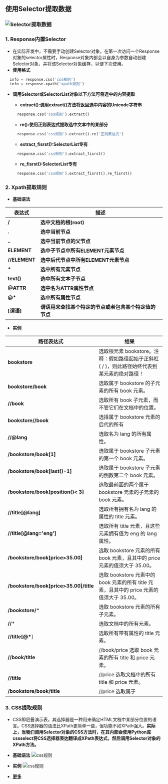 ## 使用Selector提取数据
### ![Selector提取数据](E:/坚果云同步/atom书籍/爬虫知识/res/Selector提取数据.png)

### 1. Response内置Selector
- 在实际开发中，不需要手动创建Selector对象，在第一次访问一个Response对象的selector属性时，Response对象内部会以自身为参数自动创建Selector对象，并将该Selector对象缓存，以便下次使用。
- **使用格式**
```python
  info = response.css('css规则')
  info = response.xpath('xpath规则')
```
- **调用Selector或SelectorList对象以下方法可将选中的内容提取**

    - **extract():调用extract()方法将返回选中内容的Unicode字符串**
    ```python
      response.css('css规则').extract()
    ```
    - **re():使用正则表达式提取选中文本中的某部分**
    ```python
      response.css('css规则').extract().re('正则表达式')
    ```
    - **extract_fisrst():SelectorList专有**
    ```python
      response.css('css规则').extract_fisrst()
    ```
    - **re_fisrst():SelectorList专有**
    ```python
      response.css('css规则').extract_fisrst().re_fisrst()
    ```
### 2. Xpath提取规则
  - **基础语法**

  |表达式|描述|
  |----|----|
  |**/**|**选中文档的根(root)**|
  |**.**|**选中当前节点**|
  |**..**|**选中当前节点的父节点**|
  |**ELEMENT**|**选中子节点中所有ELEMENT元素节点**|
  |**//ELEMENT**|**选中后代节点中所有ELEMENT元素节点**|
  |**\***|**选中所有元素节点**|
  |**text()**|**选中所有文本子节点**|
  |**@ATTR**|**选中名为ATTR属性节点**|
  |**@\***|**选中所有属性节点**|
  |**[谓语]**|**谓语用来查找某个特定的节点或者包含某个特定值的节点**|

  - **实例**

| 路径表达式 |	结果|
|----|----|
|**bookstore**|选取根元素 bookstore。注释：假如路径起始于正斜杠( / )，则此路径始终代表到某元素的绝对路径！
|**bookstore/book**|选取属于 bookstore 的子元素的所有 book 元素。|
|**//book**|选取所有 book 子元素，而不管它们在文档中的位置。|
|**bookstore//book**|选择属于 bookstore 元素的后代的所有| book 元素，而不管它们位于 bookstore 之下的什么位置。|
|**//@lang**|	选取名为 lang 的所有属性。|
|**/bookstore/book[1]**|	选取属于 bookstore 子元素的第一个 book 元素。|/bookstore/book[last()]|	选取属于 bookstore 子元素的最后一个 book 元素。|
|**/bookstore/book[last()-1]**|	选取属于 bookstore 子元素的倒数第二个 book 元素。|
|**/bookstore/book[position()< 3]**|	选取最前面的两个属于 bookstore 元素的子元素的 book 元素。|
|**//title[@lang]**|	选取所有拥有名为 lang 的属性的 title 元素。|
|**//title[@lang='eng']**|	选取所有 title 元素，且这些元素拥有值为 eng 的 lang 属性。|
|**/bookstore/book[price>35.00]**|选取 bookstore 元素的所有 book 元素，且其中的 price 元素的值须大于 35.00。|
|**/bookstore/book[price>35.00]/title**|	选取 bookstore 元素中的 book 元素的所有 title 元素，且其中的 price 元素的值须大于 35.00。|
| **/bookstore/*** | 选取 bookstore 元素的所有子元素。 |
| **//***          | 选取文档中的所有元素。            |
| **//title[@\***] | 选取所有带有属性的 title 元素。   |
|**//book/title** | //book/price	选取 book 元素的所有 title 和 price 元素。|
|**//title** | //price	选取文档中的所有 title 和 price 元素。|
|**/bookstore/book/title** | //price	选取属于| |**bookstore** |元素的 book 元素的所有 title 元素，以及文档中所有的 price 元素。|

### 3. CSS提取规则
  - CSS即层叠演示表，其选择器是一种用来确定HTML文档中某部分位置的语言。CSS选择器的语法比XPath更简单一些，但功能不如XPath强大。**实际上，当我们调用Selector对象的CSS方法时，在其内部会使用Python库cssselect将CSS选择器表达翻译成XPath表达式，然后调用Selector对象的XPath方法。**

  - **基础语法**
  ![css规则](E:/坚果云同步/atom书籍/爬虫知识/res/基础语法.png)

  - **实例**
  ![css规则](E:/坚果云同步/atom书籍/爬虫知识/res/实例.png)
  - [**更多**](https://www.w3.org/TR/selectors-3/)
